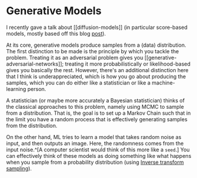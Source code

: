 # Generative Models

I recently gave a talk about [[diffusion-models]] (in particular score-based models, mostly based off this blog [post](https://yang-song.net/blog/2021/score/)).

At its core, generative models produce samples from a (data) distribution. The first distinction to be made is the principle by which you tackle the problem. Treating it as an adversarial problem gives you [[generative-adversarial-networks]]; treating it more probabilistically or likelihood-based gives you basically the rest. However, there's an additional distinction here that I think is underappreciated, which is how you go about producing the samples, which you can do either like a statistician or like a machine-learning person.

A statistician (or maybe more accurately a Bayesian statistician) thinks of the classical approaches to this problem, namely using MCMC to sample from a distribution. That is, the goal is to set up a Markov Chain such that in the limit you have a random process that is effectively generating samples from the distribution.

On the other hand, ML tries to learn a model that takes random noise as input, and then outputs an image. Here, the randomness comes from the input noise.^[A computer scientist would think of this more like a `seed`.] You can effectively think of these models as doing something like what happens when you sample from a probability distribution (using [Inverse transform sampling](https://en.wikipedia.org/wiki/Inverse_transform_sampling)).